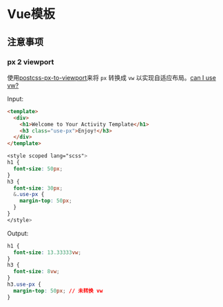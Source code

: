 # Vue模板

## 注意事项

### px 2 viewport
使用[postcss-px-to-viewport](https://github.com/evrone/postcss-px-to-viewport)来将 `px` 转换成 `vw` 以实现自适应布局。[can I use vw?](https://caniuse.com/#search=Viewport)

Input:
```html
<template>
  <div>
    <h1>Welcome to Your Activity Template</h1>
    <h3 class="use-px">Enjoy!</h3>
  </div>
</template>
```

```css
<style scoped lang="scss">
h1 {
  font-size: 50px;
}
h3 {
  font-size: 30px;
  &.use-px {
    margin-top: 50px;
  }
}
</style>
```

Output:
```css
h1 {
  font-size: 13.33333vw;
}
h3 {
  font-size: 8vw;
}
h3.use-px {
  margin-top: 50px; // 未转换 vw
}
```